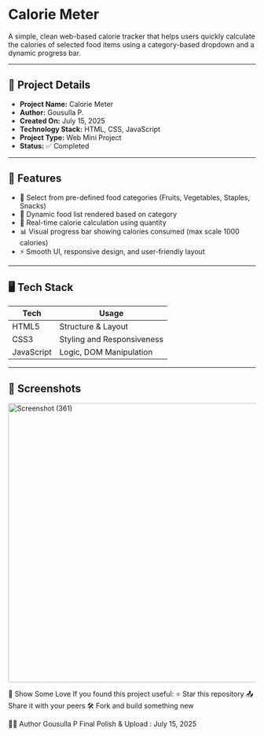 # Calorie Meter

A simple, clean web-based calorie tracker that helps users quickly calculate the calories of selected food items using a category-based dropdown and a dynamic progress bar.

---

## 📌 Project Details

- **Project Name:** Calorie Meter
- **Author:** Gousulla P.
- **Created On:** July 15, 2025
- **Technology Stack:** HTML, CSS, JavaScript
- **Project Type:** Web Mini Project
- **Status:** ✅ Completed

---

## 🎯 Features

- 🔎 Select from pre-defined food categories (Fruits, Vegetables, Staples, Snacks)
- 🥦 Dynamic food list rendered based on category
- 🧮 Real-time calorie calculation using quantity
- 📊 Visual progress bar showing calories consumed (max scale 1000 calories)
- ⚡ Smooth UI, responsive design, and user-friendly layout

---

## 🖥️ Tech Stack

| Tech        | Usage                     |
|-------------|---------------------------|
| HTML5       | Structure & Layout        |
| CSS3        | Styling and Responsiveness|
| JavaScript  | Logic, DOM Manipulation   |

---

## 📸 Screenshots
<img width="737" height="568" alt="Screenshot (361)" src="https://github.com/user-attachments/assets/4ff31f44-d5b9-4726-a0c9-4ab843446d46" />

🌟 Show Some Love
If you found this project useful:
⭐ Star this repository
📤 Share it with your peers
🛠️ Fork and build something new

👨‍💻 Author
Gousulla P
Final Polish & Upload : July 15, 2025





